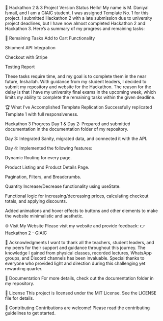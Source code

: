 🚀 Hackathon 2 & 3 Project
Version
Status
Hello! My name is M. Daniyal Ismail, and I am a GIAIC student. I was assigned Template No. 1 for this project. I submitted Hackathon 2 with a late submission due to university project deadlines, but I have now almost completed Hackathon 2 and Hackathon 3. Here’s a summary of my progress and remaining tasks:

🚧 Remaining Tasks
Add to Cart Functionality

Shipment API Integration

Checkout with Stripe

Testing Report

These tasks require time, and my goal is to complete them in the near future, Inshallah. With guidance from my student leaders, I decided to submit my repository and website for the Hackathon. The reason for the delay is that I have my university final exams in the upcoming week, which limits my ability to complete the remaining tasks within the given deadline.

🏆 What I’ve Accomplished
Template Replication
Successfully replicated Template 1 with full responsiveness.

Hackathon 3 Progress
Day 1 & Day 2: Prepared and submitted documentation in the documentation folder of my repository.

Day 3: Integrated Sanity, migrated data, and connected it with the API.

Day 4: Implemented the following features:

Dynamic Routing for every page.

Product Listing and Product Details Page.

Pagination, Filters, and Breadcrumbs.

Quantity Increase/Decrease functionality using useState.

Functional logic for increasing/decreasing prices, calculating checkout totals, and applying discounts.

Added animations and hover effects to buttons and other elements to make the website minimalistic and aesthetic.

🌐 Visit My Website
Please visit my website and provide feedback:
👉 Hackathon 2 - GIAIC

🙏 Acknowledgments
I want to thank all the teachers, student leaders, and my peers for their support and guidance throughout this journey. The knowledge I gained from physical classes, recorded lectures, WhatsApp groups, and Discord channels has been invaluable. Special thanks to everyone who provided light and direction during this challenging yet rewarding quarter.

📄 Documentation
For more details, check out the documentation folder in my repository.

📜 License
This project is licensed under the MIT License. See the LICENSE file for details.

🤝 Contributing
Contributions are welcome! Please read the contributing guidelines to get started.
